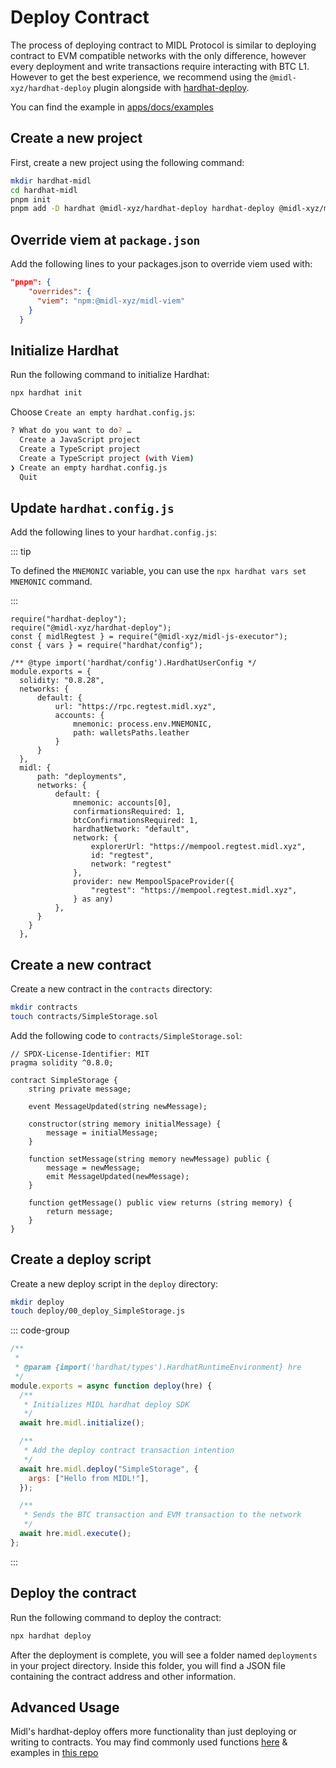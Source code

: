 # Deploy Contract

The process of deploying contract to MIDL Protocol is similar to deploying contract to EVM compatible networks with the only difference, however every deployment and write transactions require interacting with BTC L1. However to get the best experience, we recommend using the `@midl-xyz/hardhat-deploy` plugin alongside with [hardhat-deploy](https://github.com/wighawag/hardhat-deploy).

You can find the example in [apps/docs/examples](https://github.com/midl-xyz/midl-js/tree/main/apps/docs/examples)

## Create a new project

First, create a new project using the following command:

```bash
mkdir hardhat-midl
cd hardhat-midl
pnpm init
pnpm add -D hardhat @midl-xyz/hardhat-deploy hardhat-deploy @midl-xyz/midl-js-executor
```

## Override viem at `package.json`

Add the following lines to your packages.json to override viem used with:

```json
"pnpm": {
    "overrides": {
      "viem": "npm:@midl-xyz/midl-viem"
    }
  }
```

## Initialize Hardhat

Run the following command to initialize Hardhat:

```bash
npx hardhat init
```

Choose `Create an empty hardhat.config.js`:

```bash
? What do you want to do? …
  Create a JavaScript project
  Create a TypeScript project
  Create a TypeScript project (with Viem)
❯ Create an empty hardhat.config.js
  Quit
```

## Update `hardhat.config.js`

Add the following lines to your `hardhat.config.js`:

::: tip

To defined the `MNEMONIC` variable, you can use the `npx hardhat vars set MNEMONIC` command.

:::

```javascript{1-4,9-21}
require("hardhat-deploy");
require("@midl-xyz/hardhat-deploy");
const { midlRegtest } = require("@midl-xyz/midl-js-executor");
const { vars } = require("hardhat/config");

/** @type import('hardhat/config').HardhatUserConfig */
module.exports = {
  solidity: "0.8.28",
  networks: {
      default: {
          url: "https://rpc.regtest.midl.xyz",
          accounts: {
              mnemonic: process.env.MNEMONIC,
              path: walletsPaths.leather
          }
      }
  },
  midl: {
      path: "deployments",
      networks: {
          default: {
              mnemonic: accounts[0],
              confirmationsRequired: 1,
              btcConfirmationsRequired: 1,
              hardhatNetwork: "default",
              network: {
                  explorerUrl: "https://mempool.regtest.midl.xyz",
                  id: "regtest",
                  network: "regtest"
              },
              provider: new MempoolSpaceProvider({
                  "regtest": "https://mempool.regtest.midl.xyz",
              } as any)
          },
      }
    }
  },
```

## Create a new contract

Create a new contract in the `contracts` directory:

```bash
mkdir contracts
touch contracts/SimpleStorage.sol
```

Add the following code to `contracts/SimpleStorage.sol`:

```solidity
// SPDX-License-Identifier: MIT
pragma solidity ^0.8.0;

contract SimpleStorage {
    string private message;

    event MessageUpdated(string newMessage);

    constructor(string memory initialMessage) {
        message = initialMessage;
    }

    function setMessage(string memory newMessage) public {
        message = newMessage;
        emit MessageUpdated(newMessage);
    }

    function getMessage() public view returns (string memory) {
        return message;
    }
}
```

## Create a deploy script

Create a new deploy script in the `deploy` directory:

```bash
mkdir deploy
touch deploy/00_deploy_SimpleStorage.js
```

::: code-group

```javascript [00_deploy_SimpleStorage.js]
/**
 *
 * @param {import('hardhat/types').HardhatRuntimeEnvironment} hre
 */
module.exports = async function deploy(hre) {
  /**
   * Initializes MIDL hardhat deploy SDK
   */
  await hre.midl.initialize();

  /**
   * Add the deploy contract transaction intention
   */
  await hre.midl.deploy("SimpleStorage", {
    args: ["Hello from MIDL!"],
  });

  /**
   * Sends the BTC transaction and EVM transaction to the network
   */
  await hre.midl.execute();
};
```

:::

## Deploy the contract

Run the following command to deploy the contract:

```bash
npx hardhat deploy
```

After the deployment is complete, you will see a folder named `deployments` in your project directory. Inside this folder, you will find a JSON file containing the contract address and other information.


## Advanced Usage
Midl's hardhat-deploy offers more functionality than just deploying or writing to contracts. You may find commonly used functions [here](../tools/contracts/advancedUsage.md) & examples in [this repo](https://github.com/midl-xyz/smart-contract-deploy-starter)
